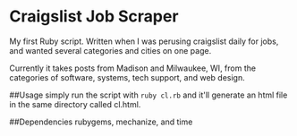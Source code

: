 # Craigslist Job Scraper

My first Ruby script.  Written when I was perusing craigslist daily for jobs, and wanted several categories and cities on one page. 

Currently it takes posts from Madison and Milwaukee, WI, from the categories of software, systems, tech support, and web design. 

##Usage
simply run the script with `ruby cl.rb` and it'll generate an html file in the same directory called cl.html.


##Dependencies
rubygems, mechanize, and time
